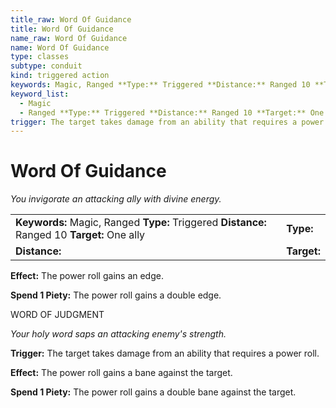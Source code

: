 ```yaml
---
title_raw: Word Of Guidance
title: Word Of Guidance
name_raw: Word Of Guidance
name: Word Of Guidance
type: classes
subtype: conduit
kind: triggered action
keywords: Magic, Ranged **Type:** Triggered **Distance:** Ranged 10 **Target:** One ally
keyword_list:
  - Magic
  - Ranged **Type:** Triggered **Distance:** Ranged 10 **Target:** One ally
trigger: The target takes damage from an ability that requires a power roll.
---
```


# Word Of Guidance

*You invigorate an attacking ally with divine energy.*

|                                                                                              |             |
| :------------------------------------------------------------------------------------------- | :---------- |
| **Keywords:** Magic, Ranged **Type:** Triggered **Distance:** Ranged 10 **Target:** One ally | **Type:**   |
| **Distance:**                                                                                | **Target:** |

**Effect:** The power roll gains an edge.

**Spend 1 Piety:** The power roll gains a double edge.

WORD OF JUDGMENT

*Your holy word saps an attacking enemy's strength.*

**Trigger:** The target takes damage from an ability that requires a power roll.

**Effect:** The power roll gains a bane against the target.

**Spend 1 Piety:** The power roll gains a double bane against the target.
